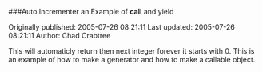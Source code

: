 ###Auto Incrementer an Example of __call__ and yield

Originally published: 2005-07-26 08:21:11
Last updated: 2005-07-26 08:21:11
Author: Chad Crabtree

This will automaticly return then next integer forever it starts with 0.  This is an example of how to make a generator and how to make a callable object.
